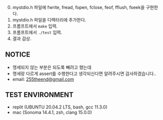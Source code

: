 0. mystdio.h 파일에 fwrite, fread, fopen, fclose, feof, fflush, fseek을 구현한다.
1. mystdio.h 파일을 디렉터리에 추가한다.
2. 프롬프트에서 `make` 입력.
3. 프롬프트에서 `./test` 입력.
4. 결과 감상.

## NOTICE
- 명세되지 않는 부분은 되도록 빼려고 했는데
- 명세랑 다르게 assert를 수행한다고 생각되신다면 알려주시면 감사하겠습니다..
- email: 255theend@gmail.com

## TEST ENVIRONMENT
- replit (UBUNTU 20.04.2 LTS, bash, gcc 11.3.0)
- mac (Sonoma 14.4.1, zsh, clang 15.0.0)
